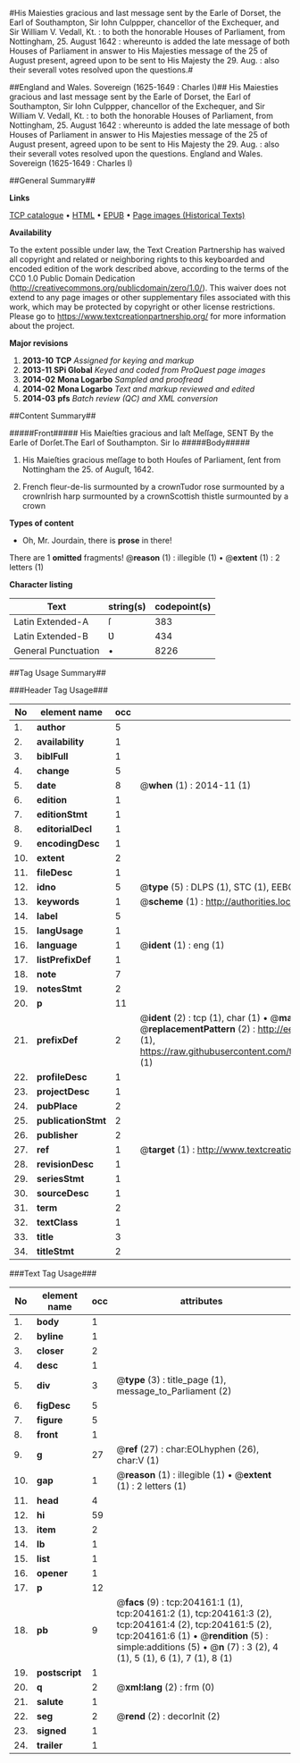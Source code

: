 #His Maiesties gracious and last message sent by the Earle of Dorset, the Earl of Southampton, Sir Iohn Culppper, chancellor of the Exchequer, and Sir William V. Vedall, Kt. : to both the honorable Houses of Parliament, from Nottingham, 25. August 1642 : whereunto is added the late message of both Houses of Parliament in answer to His Majesties message of the 25 of August present, agreed upon to be sent to His Majesty the 29. Aug. : also their severall votes resolved upon the questions.#

##England and Wales. Sovereign (1625-1649 : Charles I)##
His Maiesties gracious and last message sent by the Earle of Dorset, the Earl of Southampton, Sir Iohn Culppper, chancellor of the Exchequer, and Sir William V. Vedall, Kt. : to both the honorable Houses of Parliament, from Nottingham, 25. August 1642 : whereunto is added the late message of both Houses of Parliament in answer to His Majesties message of the 25 of August present, agreed upon to be sent to His Majesty the 29. Aug. : also their severall votes resolved upon the questions.
England and Wales. Sovereign (1625-1649 : Charles I)

##General Summary##

**Links**

[TCP catalogue](http://www.ota.ox.ac.uk/tcp/)  • 
[HTML](http://tei.it.ox.ac.uk/tcp/Texts-HTML/free/B18/B18983.html)  • 
[EPUB](http://tei.it.ox.ac.uk/tcp/Texts-EPUB/free/B18/B18983.epub) • 
[Page images (Historical Texts)](https://historicaltexts.jisc.ac.uk/eebo-15565208e)

**Availability**

To the extent possible under law, the Text Creation Partnership has waived all copyright and related or neighboring rights to this keyboarded and encoded edition of the work described above, according to the terms of the CC0 1.0 Public Domain Dedication (http://creativecommons.org/publicdomain/zero/1.0/). This waiver does not extend to any page images or other supplementary files associated with this work, which may be protected by copyright or other license restrictions. Please go to https://www.textcreationpartnership.org/ for more information about the project.

**Major revisions**

1. __2013-10__ __TCP__ *Assigned for keying and markup*
1. __2013-11__ __SPi Global__ *Keyed and coded from ProQuest page images*
1. __2014-02__ __Mona Logarbo__ *Sampled and proofread*
1. __2014-02__ __Mona Logarbo__ *Text and markup reviewed and edited*
1. __2014-03__ __pfs__ *Batch review (QC) and XML conversion*

##Content Summary##

#####Front#####
His Maieſties gracious and laſt Meſſage, SENT By
the Earle of Dorſet.The Earl of Southampton. Sir Io
#####Body#####

1. His Maieſties gracious meſſage to both Houſes of Parliament, ſent from Nottingham the 25. of Auguſt, 1642.

1. French fleur-de-lis surmounted by a crownTudor rose surmounted by a crownIrish harp surmounted by a crownScottish thistle surmounted by a crown

**Types of content**

  * Oh, Mr. Jourdain, there is **prose** in there!

There are 1 **omitted** fragments! 
 @__reason__ (1) : illegible (1)  •  @__extent__ (1) : 2 letters (1)

**Character listing**


|Text|string(s)|codepoint(s)|
|---|---|---|
|Latin Extended-A|ſ|383|
|Latin Extended-B|Ʋ|434|
|General Punctuation|•|8226|

##Tag Usage Summary##

###Header Tag Usage###

|No|element name|occ|attributes|
|---|---|---|---|
|1.|__author__|5||
|2.|__availability__|1||
|3.|__biblFull__|1||
|4.|__change__|5||
|5.|__date__|8| @__when__ (1) : 2014-11 (1)|
|6.|__edition__|1||
|7.|__editionStmt__|1||
|8.|__editorialDecl__|1||
|9.|__encodingDesc__|1||
|10.|__extent__|2||
|11.|__fileDesc__|1||
|12.|__idno__|5| @__type__ (5) : DLPS (1), STC (1), EEBO-CITATION (1), OCLC (1), VID (1)|
|13.|__keywords__|1| @__scheme__ (1) : http://authorities.loc.gov/ (1)|
|14.|__label__|5||
|15.|__langUsage__|1||
|16.|__language__|1| @__ident__ (1) : eng (1)|
|17.|__listPrefixDef__|1||
|18.|__note__|7||
|19.|__notesStmt__|2||
|20.|__p__|11||
|21.|__prefixDef__|2| @__ident__ (2) : tcp (1), char (1)  •  @__matchPattern__ (2) : ([0-9\-]+):([0-9IVX]+) (1), (.+) (1)  •  @__replacementPattern__ (2) : http://eebo.chadwyck.com/downloadtiff?vid=$1&page=$2 (1), https://raw.githubusercontent.com/textcreationpartnership/Texts/master/tcpchars.xml#$1 (1)|
|22.|__profileDesc__|1||
|23.|__projectDesc__|1||
|24.|__pubPlace__|2||
|25.|__publicationStmt__|2||
|26.|__publisher__|2||
|27.|__ref__|1| @__target__ (1) : http://www.textcreationpartnership.org/docs/. (1)|
|28.|__revisionDesc__|1||
|29.|__seriesStmt__|1||
|30.|__sourceDesc__|1||
|31.|__term__|2||
|32.|__textClass__|1||
|33.|__title__|3||
|34.|__titleStmt__|2||


###Text Tag Usage###

|No|element name|occ|attributes|
|---|---|---|---|
|1.|__body__|1||
|2.|__byline__|1||
|3.|__closer__|2||
|4.|__desc__|1||
|5.|__div__|3| @__type__ (3) : title_page (1), message_to_Parliament (2)|
|6.|__figDesc__|5||
|7.|__figure__|5||
|8.|__front__|1||
|9.|__g__|27| @__ref__ (27) : char:EOLhyphen (26), char:V (1)|
|10.|__gap__|1| @__reason__ (1) : illegible (1)  •  @__extent__ (1) : 2 letters (1)|
|11.|__head__|4||
|12.|__hi__|59||
|13.|__item__|2||
|14.|__lb__|1||
|15.|__list__|1||
|16.|__opener__|1||
|17.|__p__|12||
|18.|__pb__|9| @__facs__ (9) : tcp:204161:1 (1), tcp:204161:2 (1), tcp:204161:3 (2), tcp:204161:4 (2), tcp:204161:5 (2), tcp:204161:6 (1)  •  @__rendition__ (5) : simple:additions (5)  •  @__n__ (7) : 3 (2), 4 (1), 5 (1), 6 (1), 7 (1), 8 (1)|
|19.|__postscript__|1||
|20.|__q__|2| @__xml:lang__ (2) : frm (0)|
|21.|__salute__|1||
|22.|__seg__|2| @__rend__ (2) : decorInit (2)|
|23.|__signed__|1||
|24.|__trailer__|1||
